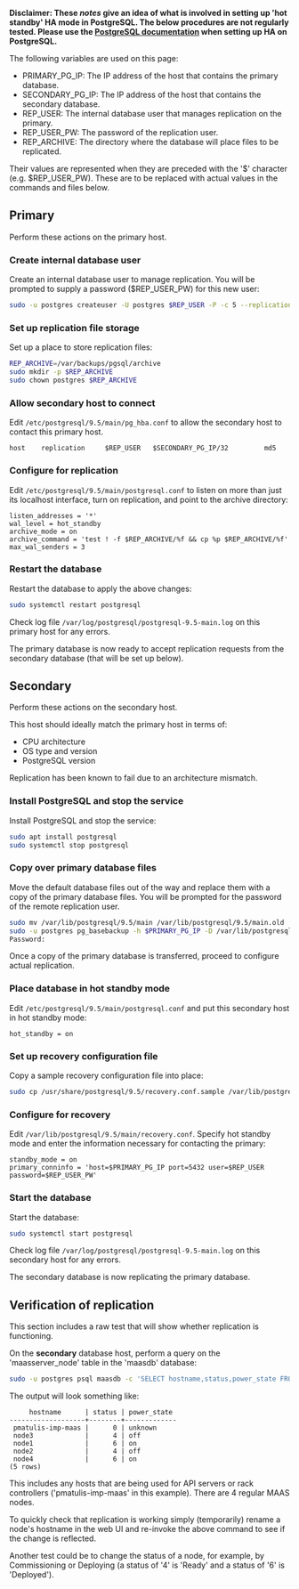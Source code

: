 <!-- deb-2-7-cli
||2.7|2.8|2.9|
|-----:|:-----:|:-----:|:-----:|
|Snap|[CLI](postgresql-ha-hot-standby-snap-2-7-cli/2994) ~ [UI](postgresql-ha-hot-standby-snap-2-7-ui/2995)|[CLI](postgresql-ha-hot-standby-snap-2-8-cli/2996) ~ [UI](postgresql-ha-hot-standby-snap-2-8-ui/2997)|[CLI](postgresql-ha-hot-standby-snap-2-9-cli/2998) ~ [UI](postgresql-ha-hot-standby-snap-2-9-ui/2999)|
|Packages|**CLI** ~ [UI](postgresql-ha-hot-standby-deb-2-7-ui/3001)|[CLI](postgresql-ha-hot-standby-deb-2-8-cli/3002) ~ [UI](postgresql-ha-hot-standby-deb-2-8-ui/3003)|[CLI](postgresql-ha-hot-standby-deb-2-9-cli/3004) ~ [UI](postgresql-ha-hot-standby-deb-2-9-ui/3005)|
 deb-2-7-cli -->

<!-- deb-2-7-ui
||2.7|2.8|2.9|
|-----:|:-----:|:-----:|:-----:|
|Snap|[CLI](postgresql-ha-hot-standby-snap-2-7-cli/2994) ~ [UI](postgresql-ha-hot-standby-snap-2-7-ui/2995)|[CLI](postgresql-ha-hot-standby-snap-2-8-cli/2996) ~ [UI](postgresql-ha-hot-standby-snap-2-8-ui/2997)|[CLI](postgresql-ha-hot-standby-snap-2-9-cli/2998) ~ [UI](postgresql-ha-hot-standby-snap-2-9-ui/2999)|
|Packages|[CLI](postgresql-ha-hot-standby-deb-2-7-cli/3000) ~ |**UI**|[CLI](postgresql-ha-hot-standby-deb-2-8-cli/3002) ~ [UI](postgresql-ha-hot-standby-deb-2-8-ui/3003)|[CLI](postgresql-ha-hot-standby-deb-2-9-cli/3004) ~ [UI](postgresql-ha-hot-standby-deb-2-9-ui/3005)|
 deb-2-7-ui -->

<!-- deb-2-8-cli
||2.7|2.8|2.9|
|-----:|:-----:|:-----:|:-----:|
|Snap|[CLI](postgresql-ha-hot-standby-snap-2-7-cli/2994) ~ [UI](postgresql-ha-hot-standby-snap-2-7-ui/2995)|[CLI](postgresql-ha-hot-standby-snap-2-8-cli/2996) ~ [UI](postgresql-ha-hot-standby-snap-2-8-ui/2997)|[CLI](postgresql-ha-hot-standby-snap-2-9-cli/2998) ~ [UI](postgresql-ha-hot-standby-snap-2-9-ui/2999)|
|Packages|[CLI](postgresql-ha-hot-standby-deb-2-7-cli/3000) ~ [UI](postgresql-ha-hot-standby-deb-2-7-ui/3001)||**CLI** ~ [UI](postgresql-ha-hot-standby-deb-2-8-ui/3003)|[CLI](postgresql-ha-hot-standby-deb-2-9-cli/3004) ~ [UI](postgresql-ha-hot-standby-deb-2-9-ui/3005)|
 deb-2-8-cli -->

<!-- deb-2-8-ui
||2.7|2.8|2.9|
|-----:|:-----:|:-----:|:-----:|
|Snap|[CLI](postgresql-ha-hot-standby-snap-2-7-cli/2994) ~ [UI](postgresql-ha-hot-standby-snap-2-7-ui/2995)|[CLI](postgresql-ha-hot-standby-snap-2-8-cli/2996) ~ [UI](postgresql-ha-hot-standby-snap-2-8-ui/2997)|[CLI](postgresql-ha-hot-standby-snap-2-9-cli/2998) ~ [UI](postgresql-ha-hot-standby-snap-2-9-ui/2999)|
|Packages|[CLI](postgresql-ha-hot-standby-deb-2-7-cli/3000) ~ [UI](postgresql-ha-hot-standby-deb-2-7-ui/3001)|[CLI](postgresql-ha-hot-standby-deb-2-8-cli/3002) ~ |**UI**|[CLI](postgresql-ha-hot-standby-deb-2-9-cli/3004) ~ [UI](postgresql-ha-hot-standby-deb-2-9-ui/3005)|
 deb-2-8-ui -->

<!-- deb-2-9-cli
||2.7|2.8|2.9|
|-----:|:-----:|:-----:|:-----:|
|Snap|[CLI](postgresql-ha-hot-standby-snap-2-7-cli/2994) ~ [UI](postgresql-ha-hot-standby-snap-2-7-ui/2995)|[CLI](postgresql-ha-hot-standby-snap-2-8-cli/2996) ~ [UI](postgresql-ha-hot-standby-snap-2-8-ui/2997)|[CLI](postgresql-ha-hot-standby-snap-2-9-cli/2998) ~ [UI](postgresql-ha-hot-standby-snap-2-9-ui/2999)|
|Packages|[CLI](postgresql-ha-hot-standby-deb-2-7-cli/3000) ~ [UI](postgresql-ha-hot-standby-deb-2-7-ui/3001)|[CLI](postgresql-ha-hot-standby-deb-2-8-cli/3002) ~ [UI](postgresql-ha-hot-standby-deb-2-8-ui/3003)||**CLI** ~ [UI](postgresql-ha-hot-standby-deb-2-9-ui/3005)|
 deb-2-9-cli -->

<!-- deb-2-9-ui
||2.7|2.8|2.9|
|-----:|:-----:|:-----:|:-----:|
|Snap|[CLI](postgresql-ha-hot-standby-snap-2-7-cli/2994) ~ [UI](postgresql-ha-hot-standby-snap-2-7-ui/2995)|[CLI](postgresql-ha-hot-standby-snap-2-8-cli/2996) ~ [UI](postgresql-ha-hot-standby-snap-2-8-ui/2997)|[CLI](postgresql-ha-hot-standby-snap-2-9-cli/2998) ~ [UI](postgresql-ha-hot-standby-snap-2-9-ui/2999)|
|Packages|[CLI](postgresql-ha-hot-standby-deb-2-7-cli/3000) ~ [UI](postgresql-ha-hot-standby-deb-2-7-ui/3001)|[CLI](postgresql-ha-hot-standby-deb-2-8-cli/3002) ~ [UI](postgresql-ha-hot-standby-deb-2-8-ui/3003)|[CLI](postgresql-ha-hot-standby-deb-2-9-cli/3004) ~ |**UI**|
 deb-2-9-ui -->

<!-- snap-2-7-cli
||2.7|2.8|2.9|
|-----:|:-----:|:-----:|:-----:|
|Snap|**CLI** ~ [UI](postgresql-ha-hot-standby-snap-2-7-ui/2995)|[CLI](postgresql-ha-hot-standby-snap-2-8-cli/2996) ~ [UI](postgresql-ha-hot-standby-snap-2-8-ui/2997)|[CLI](postgresql-ha-hot-standby-snap-2-9-cli/2998) ~ [UI](postgresql-ha-hot-standby-snap-2-9-ui/2999)|
|Packages|[CLI](postgresql-ha-hot-standby-deb-2-7-cli/3000) ~ [UI](postgresql-ha-hot-standby-deb-2-7-ui/3001)|[CLI](postgresql-ha-hot-standby-deb-2-8-cli/3002) ~ [UI](postgresql-ha-hot-standby-deb-2-8-ui/3003)|[CLI](postgresql-ha-hot-standby-deb-2-9-cli/3004) ~ [UI](postgresql-ha-hot-standby-deb-2-9-ui/3005)|
 snap-2-7-cli -->

<!-- snap-2-7-ui
||2.7|2.8|2.9|
|-----:|:-----:|:-----:|:-----:|
|Snap|[CLI](postgresql-ha-hot-standby-snap-2-7-cli/2994) ~ |**UI**|[CLI](postgresql-ha-hot-standby-snap-2-8-cli/2996) ~ [UI](postgresql-ha-hot-standby-snap-2-8-ui/2997)|[CLI](postgresql-ha-hot-standby-snap-2-9-cli/2998) ~ [UI](postgresql-ha-hot-standby-snap-2-9-ui/2999)|
|Packages|[CLI](postgresql-ha-hot-standby-deb-2-7-cli/3000) ~ [UI](postgresql-ha-hot-standby-deb-2-7-ui/3001)|[CLI](postgresql-ha-hot-standby-deb-2-8-cli/3002) ~ [UI](postgresql-ha-hot-standby-deb-2-8-ui/3003)|[CLI](postgresql-ha-hot-standby-deb-2-9-cli/3004) ~ [UI](postgresql-ha-hot-standby-deb-2-9-ui/3005)|
 snap-2-7-ui -->

<!-- snap-2-8-cli
||2.7|2.8|2.9|
|-----:|:-----:|:-----:|:-----:|
|Snap|[CLI](postgresql-ha-hot-standby-snap-2-7-cli/2994) ~ [UI](postgresql-ha-hot-standby-snap-2-7-ui/2995)||**CLI** ~ [UI](postgresql-ha-hot-standby-snap-2-8-ui/2997)|[CLI](postgresql-ha-hot-standby-snap-2-9-cli/2998) ~ [UI](postgresql-ha-hot-standby-snap-2-9-ui/2999)|
|Packages|[CLI](postgresql-ha-hot-standby-deb-2-7-cli/3000) ~ [UI](postgresql-ha-hot-standby-deb-2-7-ui/3001)|[CLI](postgresql-ha-hot-standby-deb-2-8-cli/3002) ~ [UI](postgresql-ha-hot-standby-deb-2-8-ui/3003)|[CLI](postgresql-ha-hot-standby-deb-2-9-cli/3004) ~ [UI](postgresql-ha-hot-standby-deb-2-9-ui/3005)|
 snap-2-8-cli -->

<!-- snap-2-8-ui
||2.7|2.8|2.9|
|-----:|:-----:|:-----:|:-----:|
|Snap|[CLI](postgresql-ha-hot-standby-snap-2-7-cli/2994) ~ [UI](postgresql-ha-hot-standby-snap-2-7-ui/2995)|[CLI](postgresql-ha-hot-standby-snap-2-8-cli/2996) ~ |**UI**|[CLI](postgresql-ha-hot-standby-snap-2-9-cli/2998) ~ [UI](postgresql-ha-hot-standby-snap-2-9-ui/2999)|
|Packages|[CLI](postgresql-ha-hot-standby-deb-2-7-cli/3000) ~ [UI](postgresql-ha-hot-standby-deb-2-7-ui/3001)|[CLI](postgresql-ha-hot-standby-deb-2-8-cli/3002) ~ [UI](postgresql-ha-hot-standby-deb-2-8-ui/3003)|[CLI](postgresql-ha-hot-standby-deb-2-9-cli/3004) ~ [UI](postgresql-ha-hot-standby-deb-2-9-ui/3005)|
 snap-2-8-ui -->

<!-- snap-2-9-cli
||2.7|2.8|2.9|
|-----:|:-----:|:-----:|:-----:|
|Snap|[CLI](postgresql-ha-hot-standby-snap-2-7-cli/2994) ~ [UI](postgresql-ha-hot-standby-snap-2-7-ui/2995)|[CLI](postgresql-ha-hot-standby-snap-2-8-cli/2996) ~ [UI](postgresql-ha-hot-standby-snap-2-8-ui/2997)||**CLI** ~ [UI](postgresql-ha-hot-standby-snap-2-9-ui/2999)|
|Packages|[CLI](postgresql-ha-hot-standby-deb-2-7-cli/3000) ~ [UI](postgresql-ha-hot-standby-deb-2-7-ui/3001)|[CLI](postgresql-ha-hot-standby-deb-2-8-cli/3002) ~ [UI](postgresql-ha-hot-standby-deb-2-8-ui/3003)|[CLI](postgresql-ha-hot-standby-deb-2-9-cli/3004) ~ [UI](postgresql-ha-hot-standby-deb-2-9-ui/3005)|
 snap-2-9-cli -->

<!-- snap-2-9-ui
||2.7|2.8|2.9|
|-----:|:-----:|:-----:|:-----:|
|Snap|[CLI](postgresql-ha-hot-standby-snap-2-7-cli/2994) ~ [UI](postgresql-ha-hot-standby-snap-2-7-ui/2995)|[CLI](postgresql-ha-hot-standby-snap-2-8-cli/2996) ~ [UI](postgresql-ha-hot-standby-snap-2-8-ui/2997)|[CLI](postgresql-ha-hot-standby-snap-2-9-cli/2998) ~ |**UI**|
|Packages|[CLI](postgresql-ha-hot-standby-deb-2-7-cli/3000) ~ [UI](postgresql-ha-hot-standby-deb-2-7-ui/3001)|[CLI](postgresql-ha-hot-standby-deb-2-8-cli/3002) ~ [UI](postgresql-ha-hot-standby-deb-2-8-ui/3003)|[CLI](postgresql-ha-hot-standby-deb-2-9-cli/3004) ~ [UI](postgresql-ha-hot-standby-deb-2-9-ui/3005)|
 snap-2-9-ui -->

**Disclaimer: These *notes* give an idea of what is involved in setting up 'hot standby' HA mode in PostgreSQL. The below procedures are not regularly tested. Please use the [PostgreSQL documentation](https://www.postgresql.org/docs/9.5/static/high-availability.html) when setting up HA on PostgreSQL.**

The following variables are used on this page:

-   PRIMARY_PG_IP: The IP address of the host that contains the primary database.
-   SECONDARY_PG_IP: The IP address of the host that contains the secondary database.
-   REP_USER: The internal database user that manages replication on the primary.
-   REP_USER_PW: The password of the replication user.
-   REP_ARCHIVE: The directory where the database will place files to be replicated.

Their values are represented when they are preceded with the '$' character (e.g. $REP_USER_PW). These are to be replaced with actual values in the commands and files below.

<h2 id="heading--primary">Primary</h2>

Perform these actions on the primary host.

<h3 id="heading--create-internal-database-user">Create internal database user</h3>

Create an internal database user to manage replication. You will be prompted to supply a password ($REP_USER_PW) for this new user:

``` bash
sudo -u postgres createuser -U postgres $REP_USER -P -c 5 --replication
```

<h3 id="heading--set-up-replication-file-storage">Set up replication file storage</h3>

Set up a place to store replication files:

``` bash
REP_ARCHIVE=/var/backups/pgsql/archive
sudo mkdir -p $REP_ARCHIVE
sudo chown postgres $REP_ARCHIVE
```

<h3 id="heading--allow-secondary-host-to-connect">Allow secondary host to connect</h3>

Edit `/etc/postgresql/9.5/main/pg_hba.conf` to allow the secondary host to contact this primary host.

``` no-highlight
host    replication     $REP_USER   $SECONDARY_PG_IP/32         md5
```

<h3 id="heading--configure-for-replication">Configure for replication</h3>

Edit `/etc/postgresql/9.5/main/postgresql.conf` to listen on more than just its localhost interface, turn on replication, and point to the archive directory:

``` no-highlight
listen_addresses = '*'
wal_level = hot_standby
archive_mode = on
archive_command = 'test ! -f $REP_ARCHIVE/%f && cp %p $REP_ARCHIVE/%f'
max_wal_senders = 3
```

<h3 id="heading--restart-the-database">Restart the database</h3>

Restart the database to apply the above changes:

``` bash
sudo systemctl restart postgresql
```

Check log file `/var/log/postgresql/postgresql-9.5-main.log` on this primary host for any errors.

The primary database is now ready to accept replication requests from the secondary database (that will be set up below).

<h2 id="heading--secondary">Secondary</h2>

Perform these actions on the secondary host.

This host should ideally match the primary host in terms of:

-   CPU architecture
-   OS type and version
-   PostgreSQL version

Replication has been known to fail due to an architecture mismatch.

<h3 id="heading--install-postgresql-and-stop-the-service">Install PostgreSQL and stop the service</h3>

Install PostgreSQL and stop the service:

``` bash
sudo apt install postgresql
sudo systemctl stop postgresql
```

<h3 id="heading--copy-over-primary-database-files">Copy over primary database files</h3>

Move the default database files out of the way and replace them with a copy of the primary database files. You will be prompted for the password of the remote replication user.

``` bash
sudo mv /var/lib/postgresql/9.5/main /var/lib/postgresql/9.5/main.old
sudo -u postgres pg_basebackup -h $PRIMARY_PG_IP -D /var/lib/postgresql/9.5/main -U $REP_USER -v -P --xlog-method=stream
Password: 
```

Once a copy of the primary database is transferred, proceed to configure actual replication.

<h3 id="heading--place-database-in-hot-standby-mode">Place database in hot standby mode</h3>

Edit `/etc/postgresql/9.5/main/postgresql.conf` and put this secondary host in hot standby mode:

``` no-highlight
hot_standby = on
```

<h3 id="heading--set-up-recovery-configuration-file">Set up recovery configuration file</h3>

Copy a sample recovery configuration file into place:

``` bash
sudo cp /usr/share/postgresql/9.5/recovery.conf.sample /var/lib/postgresql/9.5/main/recovery.conf
```

<h3 id="heading--configure-for-recovery">Configure for recovery</h3>

Edit `/var/lib/postgresql/9.5/main/recovery.conf`. Specify hot standby mode and enter the information necessary for contacting the primary:

``` no-highlight
standby_mode = on
primary_conninfo = 'host=$PRIMARY_PG_IP port=5432 user=$REP_USER password=$REP_USER_PW'
```

<h3 id="heading--start-the-database">Start the database</h3>

Start the database:

``` bash
sudo systemctl start postgresql
```

Check log file `/var/log/postgresql/postgresql-9.5-main.log` on this secondary host for any errors.

The secondary database is now replicating the primary database.

<h2 id="heading--verification-of-replication">Verification of replication</h2>

This section includes a raw test that will show whether replication is functioning.

On the **secondary** database host, perform a query on the 'maasserver_node' table in the 'maasdb' database:

``` bash
sudo -u postgres psql maasdb -c 'SELECT hostname,status,power_state FROM maasserver_node'
```

The output will look something like:

``` no-highlight
     hostname      | status | power_state 
-------------------+--------+-------------
 pmatulis-imp-maas |      0 | unknown
 node3             |      4 | off
 node1             |      6 | on
 node2             |      4 | off
 node4             |      6 | on
(5 rows)
```

This includes any hosts that are being used for API servers or rack controllers ('pmatulis-imp-maas' in this example). There are 4 regular MAAS nodes.

To quickly check that replication is working simply (temporarily) rename a node's hostname in the web UI and re-invoke the above command to see if the change is reflected.

Another test could be to change the status of a node, for example, by Commissioning or Deploying (a status of '4' is 'Ready' and a status of '6' is 'Deployed').

<!-- LINKS -->